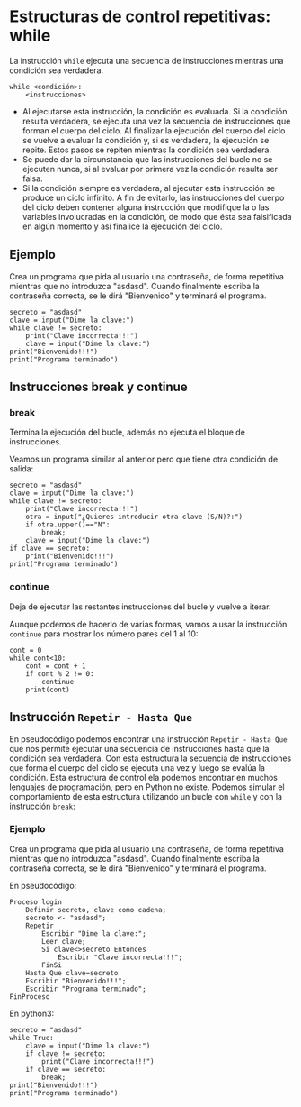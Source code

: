 # Estructuras de control repetitivas: while

La instrucción `while` ejecuta una secuencia de instrucciones mientras una condición sea verdadera.

    while <condición>:
        <instrucciones>

* Al ejecutarse esta instrucción, la condición es evaluada. Si la condición resulta verdadera, se ejecuta una vez la secuencia de instrucciones que forman el cuerpo del ciclo. Al finalizar la ejecución del cuerpo del ciclo se vuelve a evaluar la condición y, si es verdadera, la ejecución se repite. Estos pasos se repiten mientras la condición sea verdadera.
* Se puede dar la circunstancia que las instrucciones del bucle no se ejecuten nunca, si al evaluar por primera vez la condición resulta ser falsa.
* Si la condición siempre es verdadera, al ejecutar esta instrucción se produce un ciclo infinito. A fin de evitarlo, las instrucciones del cuerpo del ciclo deben contener alguna instrucción que modifique la o las variables involucradas en la condición, de modo que ésta sea falsificada en algún momento y así finalice la ejecución del ciclo.

## Ejemplo

Crea un programa que pida al usuario una contraseña, de forma repetitiva mientras que no introduzca "asdasd". Cuando finalmente escriba la contraseña correcta, se le dirá "Bienvenido" y terminará el programa.

    secreto = "asdasd"
    clave = input("Dime la clave:")
    while clave != secreto:
        print("Clave incorrecta!!!")
        clave = input("Dime la clave:")
    print("Bienvenido!!!")
    print("Programa terminado")

## Instrucciones break y continue

### break

Termina la ejecución del bucle, además no ejecuta el bloque de instrucciones.

Veamos un programa similar al anterior pero que tiene otra condición de salida:

    secreto = "asdasd"
    clave = input("Dime la clave:")
    while clave != secreto:
        print("Clave incorrecta!!!")
        otra = input("¿Quieres introducir otra clave (S/N)?:")
        if otra.upper()=="N":
            break;
        clave = input("Dime la clave:")
    if clave == secreto:
        print("Bienvenido!!!")
    print("Programa terminado")

### continue
    
Deja de ejecutar las restantes instrucciones del bucle y vuelve a iterar.

Aunque podemos de hacerlo de varias formas, vamos a usar la instrucción `continue` para mostrar los número pares del 1 al 10:

    cont = 0
    while cont<10:
        cont = cont + 1
        if cont % 2 != 0:
            continue
        print(cont)

## Instrucción `Repetir - Hasta Que`

En pseudocódigo podemos encontrar una instrucción `Repetir - Hasta Que` que nos permite ejecutar una secuencia de instrucciones hasta que la condición sea verdadera. Con esta estructura la secuencia de instrucciones que forma el cuerpo del ciclo se ejecuta una vez y luego se evalúa la condición. Esta estructura de control ela podemos encontrar en muchos lenguajes de programación, pero en Python no existe. Podemos simular el comportamiento de esta estructura utilizando un bucle con `while` y con la instrucción `break`:

### Ejemplo

Crea un programa que pida al usuario una contraseña, de forma repetitiva mientras que no introduzca "asdasd". Cuando finalmente escriba la contraseña correcta, se le dirá "Bienvenido" y terminará el programa.

En pseudocódigo:

    Proceso login
        Definir secreto, clave como cadena;
        secreto <- "asdasd";
        Repetir
            Escribir "Dime la clave:";
            Leer clave;
            Si clave<>secreto Entonces
                Escribir "Clave incorrecta!!!";
            FinSi
        Hasta Que clave=secreto
        Escribir "Bienvenido!!!";
        Escribir "Programa terminado";
    FinProceso

En python3:

    secreto = "asdasd"
    while True:
        clave = input("Dime la clave:")
        if clave != secreto:
            print("Clave incorrecta!!!")
        if clave == secreto:
            break;
    print("Bienvenido!!!")
    print("Programa terminado")
